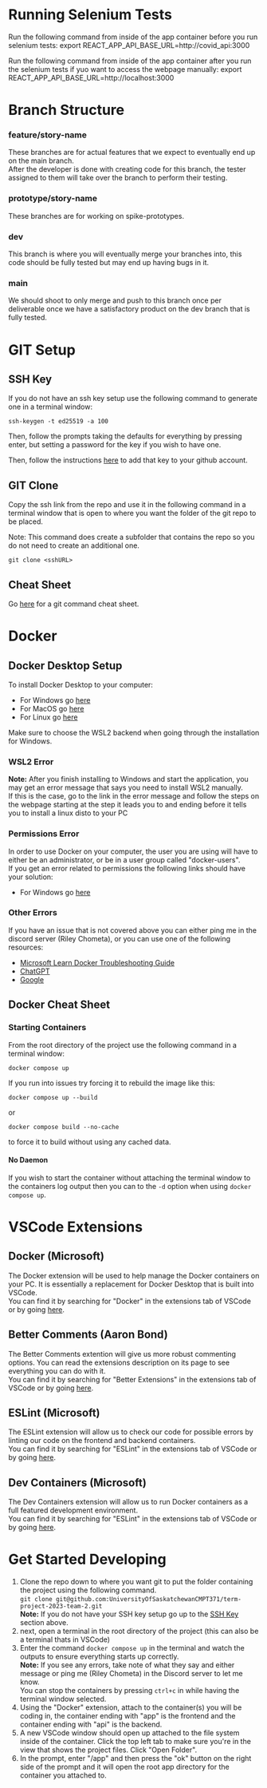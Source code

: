 # Running Selenium Tests

Run the following command from inside of the app container before you run selenium tests:
export REACT_APP_API_BASE_URL=http://covid_api:3000

Run the following command from inside of the app container after you run the selenium tests if yuo want to access the webpage manually:
export REACT_APP_API_BASE_URL=http://localhost:3000

# Branch Structure

### feature/story-name

These branches are for actual features that we expect to eventually end up on the main branch.<br>
After the developer is done with creating code for this branch, the tester assigned to them will take over the branch to perform their testing.

### prototype/story-name

These branches are for working on spike-prototypes.

### dev

This branch is where you will eventually merge your branches into, this code should be fully tested but may end up having bugs in it.

### main

We should shoot to only merge and push to this branch once per deliverable once we have a satisfactory product on the dev branch that is fully tested.

# GIT Setup

## SSH Key

If you do not have an ssh key setup use the following command to generate one in a terminal window:

`ssh-keygen -t ed25519 -a 100`

Then, follow the prompts taking the defaults for everything by pressing enter, but setting a password for the key if you wish to have one.

Then, follow the instructions [here](https://docs.github.com/en/authentication/connecting-to-github-with-ssh/adding-a-new-ssh-key-to-your-github-account) to add that key to your github account.

## GIT Clone

Copy the ssh link from the repo and use it in the following command in a terminal window that is open to where you want the folder of the git repo to be placed.

Note: This command does create a subfolder that contains the repo so you do not need to create an additional one.

`git clone <sshURL>`

## Cheat Sheet

Go [here](https://education.github.com/git-cheat-sheet-education.pdf) for a git command cheat sheet.

# Docker

## Docker Desktop Setup

To install Docker Desktop to your computer:

- For Windows go [here](https://docs.docker.com/desktop/install/windows-install/)
- For MacOS go [here](https://docs.docker.com/desktop/install/mac-install/)
- For Linux go [here](https://docs.docker.com/desktop/install/linux-install/)

Make sure to choose the WSL2 backend when going through the installation for Windows.

### WSL2 Error

**Note:** After you finish installing to Windows and start the application, you may get an error message that says you need to install WSL2 manually. <br>
If this is the case, go to the link in the error message and follow the steps on the webpage starting at the step it leads you to and ending before it tells you to install a linux disto to your PC

### Permissions Error

In order to use Docker on your computer, the user you are using will have to either be an administrator, or be in a user group called "docker-users". <br>
If you get an error related to permissions the following links should have your solution:

- For Windows go [here](https://learn.microsoft.com/en-us/visualstudio/containers/troubleshooting-docker-errors?view=vs-2022#docker-users-group)

### Other Errors

If you have an issue that is not covered above you can either ping me in the discord server (Riley Chometa), or you can use one of the following resources:

- [Microsoft Learn Docker Troubleshooting Guide](https://learn.microsoft.com/en-us/visualstudio/containers/troubleshooting-docker-errors?view=vs-2022)
- [ChatGPT](chat.openai.com)
- [Google](google.ca)

## Docker Cheat Sheet

### Starting Containers

From the root directory of the project use the following command in a terminal window:

`docker compose up`

If you run into issues try forcing it to rebuild the image like this:

`docker compose up --build`

or

`docker compose build --no-cache`

to force it to build without using any cached data.

#### No Daemon

If you wish to start the container without attaching the terminal window to the containers log output then you can to the `-d` option when using `docker compose up`.

# VSCode Extensions

## Docker (Microsoft)

The Docker extension will be used to help manage the Docker containers on your PC. It is essentially a replacement for Docker Desktop that is built into VSCode.<br>
You can find it by searching for "Docker" in the extensions tab of VSCode or by going [here](https://marketplace.visualstudio.com/items?itemName=ms-azuretools.vscode-docker).

## Better Comments (Aaron Bond)

The Better Comments extention will give us more robust commenting options. You can read the extensions description on its page to see everything you can do with it. <br>
You can find it by searching for "Better Extensions" in the extensions tab of VSCode or by going [here](https://marketplace.visualstudio.com/items?itemName=ms-azuretools.vscode-docker).

## ESLint (Microsoft)

The ESLint extension will allow us to check our code for possible errors by linting our code on the frontend and backend containers.<br>
You can find it by searching for "ESLint" in the extensions tab of VSCode or by going [here](https://marketplace.visualstudio.com/items?itemName=dbaeumer.vscode-eslint).

## Dev Containers (Microsoft)

The Dev Containers extension will allow us to run Docker containers as a full featured development environment.<br>
You can find it by searching for "ESLint" in the extensions tab of VSCode or by going [here](https://marketplace.visualstudio.com/items?itemName=ms-vscode-remote.remote-containers).

# Get Started Developing

1. Clone the repo down to where you want git to put the folder containing the project using the following command.<br>
   `git clone git@github.com:UniversityOfSaskatchewanCMPT371/term-project-2023-team-2.git`<br>
   **Note:** If you do not have your SSH key setup go up to the [SSH Key](###-SSH-Key) section above.
2. next, open a terminal in the root directory of the project (this can also be a terminal thats in VSCode)
3. Enter the command `docker compose up` in the terminal and watch the outputs to ensure everything starts up correctly.
   <br>**Note:** If you see any errors, take note of what they say and either message or ping me (Riley Chometa) in the Discord server to let me know. <br>
   You can stop the containers by pressing `ctrl+c` in while having the terminal window selected.
4. Using the "Docker" extension, attach to the container(s) you will be coding in, the container ending with "app" is the frontend and the container ending with "api" is the backend.
5. A new VSCode window should open up attached to the file system inside of the container. Click the top left tab to make sure you're in the view that shows the project files. Click "Open Folder".
6. In the prompt, enter "/app" and then press the "ok" button on the right side of the prompt and it will open the root app directory for the container you attached to.
